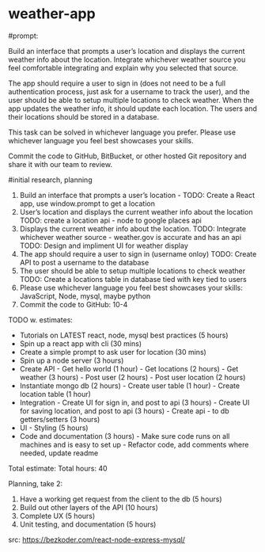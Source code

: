 # weather-app

#prompt:

Build an interface that prompts a user’s location and displays the current weather info about the location. Integrate whichever weather source you feel comfortable integrating and explain why you selected that source.

The app should require a user to sign in (does not need to be a full authentication process, just ask for a username to track the user), and the user should be able to setup multiple locations to check weather. When the app updates the weather info, it should update each location. The users and their locations should be stored in a database.

This task can be solved in whichever language you prefer. Please use whichever language you feel best showcases your skills.

Commit the code to GitHub, BitBucket, or other hosted Git repository and share it with our team to review.




#initial research, planning

1. Build an interface that prompts a user’s location - 
      TODO: Create a React app, use window.prompt to get a location
2. User’s location and displays the current weather info about the location 
      TODO: create a location api - node to google places api
3. Displays the current weather info about the location. 
      TODO: Integrate whichever weather source - weather.gov is accurate and has an api
      TODO: Design and impliment UI for weather display
4. The app should require a user to sign in (username onloy)
      TODO: Create API to post a username to the database
5. The user should be able to setup multiple locations to check weather
      TODO: Create a locations table in database tied with key tied to users
6. Please use whichever language you feel best showcases your skills: JavaScript, Node, mysql, maybe python
7. Commit the code to GitHub: 10-4 


TODO w. estimates:

- Tutorials on LATEST react, node, mysql best practices (5 hours)
- Spin up a react app with cli (30 mins)
- Create a simple prompt to ask user for location (30 mins)
- Spin up a node server (3 hours)
- Create API 
      - Get hello world (1 hour)
      - Get locations (2 hours)
      - Get weather (3 hours)
      - Post user (2 hours)
      - Post user location (2 hours)
- Instantiate mongo db (2 hours)
      - Create user table (1 hour)
      - Create location table (1 hour)
- Integration
      - Create UI for sign in, and post to api (3 hours)
      - Create UI for saving location, and post to api (3 hours)
      - Create api - to db getters/setters (3 hours)
- UI
      - Styling (5 hours)
- Code and documentation (3 hours)
      - Make sure code runs on all machines and is easy to set up
      - Refactor code, add comments where needed, update readme

Total estimate: Total hours: 40


Planning, take 2:

1. Have a working get request from the client to the db (5 hours)
2. Build out other layers of the API (10 hours)
3. Complete UX (5 hours)
4. Unit testing, and documentation (5 hours)


src:
https://bezkoder.com/react-node-express-mysql/
